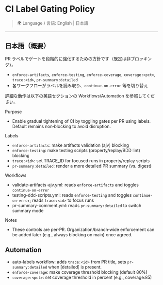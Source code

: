 # CI Label Gating Policy

> 🌍 Language / 言語: English | 日本語

---

## 日本語（概要）

PR ラベルでゲートを段階的に強化するための方針です（既定は非ブロッキング）。
- `enforce-artifacts`, `enforce-testing`, `enforce-coverage`, `coverage:<pct>`, `trace:<id>`, `pr-summary:detailed`
- 各ワークフローがラベルを読み取り、`continue-on-error` 等を切り替え

詳細な動作は以下の英語セクションの Workflows/Automation を参照してください。

Purpose
- Enable gradual tightening of CI by toggling gates per PR using labels. Default remains non‑blocking to avoid disruption.

Labels
- `enforce-artifacts`: make artifacts validation (ajv) blocking
- `enforce-testing`: make testing scripts (property/replay/BDD lint) blocking
- `trace:<id>`: set TRACE_ID for focused runs in property/replay scripts
- `pr-summary:detailed`: render a more detailed PR summary (vs. digest)

Workflows
- validate-artifacts-ajv.yml: reads `enforce-artifacts` and toggles `continue-on-error`
- testing-ddd-scripts.yml: reads `enforce-testing` and toggles `continue-on-error`; reads `trace:<id>` to focus runs
- pr-summary-comment.yml: reads `pr-summary:detailed` to switch summary mode

Notes
- These controls are per‑PR. Organization/branch‑wide enforcement can be added later (e.g., always blocking on main) once agreed.

## Automation
- auto-labels workflow: adds `trace:<id>` from PR title, sets `pr-summary:detailed` when [detailed] is present.
- `enforce-coverage`: make coverage threshold blocking (default 80%)
- `coverage:<pct>`: set coverage threshold in percent (e.g., coverage:85)

